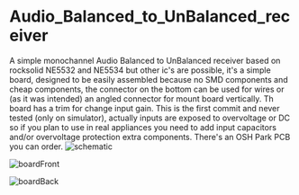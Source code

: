 # Audio_Balanced_to_UnBalanced_receiver
A simple monochannel Audio Balanced to UnBalanced receiver based on rocksolid NE5532 and NE5534 but other ic's are possible, it's a simple board, designed to be easily assembled because no SMD components and cheap components, the connector on the bottom can be used for wires or (as it was intended) an angled connector for mount board vertically.
Th board has a trim for change input gain.
This is the first commit and never tested (only on simulator), actually inputs are exposed to overvoltage or DC so if you plan to use in real appliances you need to add input capacitors and/or overvoltage protection extra components.
There's an OSH Park PCB you can order.
![schematic](https://github.com/sumotoy/Audio_Balanced_to_UnBalanced_receiver/schem.png)

![boardFront](https://github.com/sumotoy/Audio_Balanced_to_UnBalanced_receiver/recFront.png)

![boardBack](https://github.com/sumotoy/Audio_Balanced_to_UnBalanced_receiver/recBack.png)
